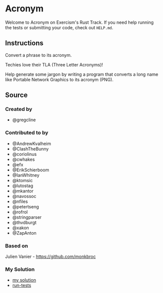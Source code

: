 # Acronym

Welcome to Acronym on Exercism's Rust Track.
If you need help running the tests or submitting your code, check out `HELP.md`.

## Instructions

Convert a phrase to its acronym.

Techies love their TLA (Three Letter Acronyms)!

Help generate some jargon by writing a program that converts a long name
like Portable Network Graphics to its acronym (PNG).

## Source

### Created by

- @gregcline

### Contributed to by

- @AndrewKvalheim
- @ClashTheBunny
- @coriolinus
- @cwhakes
- @efx
- @ErikSchierboom
- @IanWhitney
- @ktomsic
- @lutostag
- @mkantor
- @navossoc
- @nfiles
- @petertseng
- @rofrol
- @stringparser
- @thvdburgt
- @xakon
- @ZapAnton

### Based on

Julien Vanier - https://github.com/monkbroc

### My Solution

- [my solution](./src/lib.rs)
- [run-tests](./run-tests-rust.txt)
